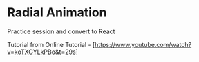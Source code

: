 # Radial Animation 

Practice session and convert to React

Tutorial from Online Tutorial - [https://www.youtube.com/watch?v=koTXGYLkPBo&t=29s]